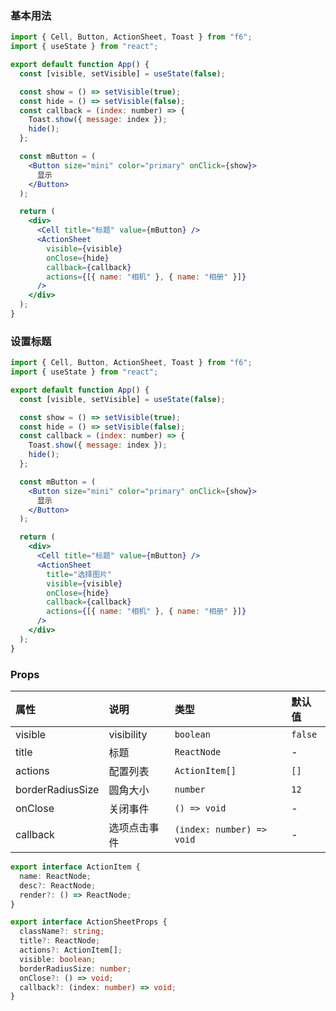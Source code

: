 <div class="block-panel"><h3>基本用法</h3>

```jsx
import { Cell, Button, ActionSheet, Toast } from "f6";
import { useState } from "react";

export default function App() {
  const [visible, setVisible] = useState(false);

  const show = () => setVisible(true);
  const hide = () => setVisible(false);
  const callback = (index: number) => {
    Toast.show({ message: index });
    hide();
  };

  const mButton = (
    <Button size="mini" color="primary" onClick={show}>
      显示
    </Button>
  );

  return (
    <div>
      <Cell title="标题" value={mButton} />
      <ActionSheet
        visible={visible}
        onClose={hide}
        callback={callback}
        actions={[{ name: "相机" }, { name: "相册" }]}
      />
    </div>
  );
}
```
</div>

<div class="block-panel"><h3>设置标题</h3>

```jsx
import { Cell, Button, ActionSheet, Toast } from "f6";
import { useState } from "react";

export default function App() {
  const [visible, setVisible] = useState(false);

  const show = () => setVisible(true);
  const hide = () => setVisible(false);
  const callback = (index: number) => {
    Toast.show({ message: index });
    hide();
  };

  const mButton = (
    <Button size="mini" color="primary" onClick={show}>
      显示
    </Button>
  );

  return (
    <div>
      <Cell title="标题" value={mButton} />
      <ActionSheet
        title="选择图片"
        visible={visible}
        onClose={hide}
        callback={callback}
        actions={[{ name: "相机" }, { name: "相册" }]}
      />
    </div>
  );
}
```
</div>

### Props

| 属性 | 说明 | 类型 | 默认值 |
| :-  | :- | :- | :- |
| visible | visibility | `boolean` | `false` |
| title | 标题 | `ReactNode` | - |
| actions | 配置列表 | `ActionItem[]` | `[]` |
| borderRadiusSize | 圆角大小 | `number` | `12` |
| onClose | 关闭事件 | `() => void` | - |
| callback | 选项点击事件 | `(index: number) => void` | - |

```ts
export interface ActionItem {
  name: ReactNode;
  desc?: ReactNode;
  render?: () => ReactNode;
}

export interface ActionSheetProps {
  className?: string;
  title?: ReactNode;
  actions?: ActionItem[];
  visible: boolean;
  borderRadiusSize: number;
  onClose?: () => void;
  callback?: (index: number) => void;
}
```